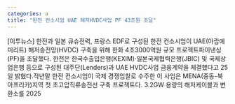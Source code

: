 ```yaml
---
categories: a
title: "한전 컨소시엄 UAE 해저HVDC사업 PF 43조원 조달"
---
```

[이투뉴스] 한전과 일본 큐슈전력, 프랑스 EDF로 구성된 한전 컨소시엄이 UAE(아랍에미리트) 해저송전망(HVDC) 구축을 위해 한화 4조3000억원 규모 프로젝트파이낸싱(PF)을 조달했다. 한전은 한국수출입은행(KEXIM)·일본국제협력은행(JBIC) 및 국제상업은행 등으로 구성된 대주단(Lenders)과 UAE HVDC사업 금융계약을 체결했다고 25일 밝혔다.작년말 한전 컨소시엄이 국제 경쟁입찰로 수주한 이 사업은 MENA(중동-북아프리카)지역 첫 초고압직류송전선 구축 프로젝트다. 3.2GW 용량의 해저케이블과 변환소를 2025